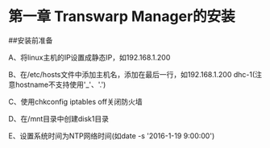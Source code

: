 # 第一章 Transwarp Manager的安装



##安装前准备

A、将linux主机的IP设置成静态IP，如192.168.1.200

B、在/etc/hosts文件中添加主机名，添加在最后一行，如192.168.1.200 dhc-1(注意hostname不支持使用'_'、'.')

C、使用chkconfig iptables off关闭防火墙

D、在/mnt目录中创建disk1目录

E、设置系统时间为NTP网络时间(如date -s '2016-1-19 9:00:00')
